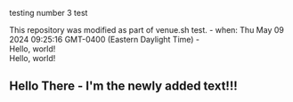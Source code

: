 testing number 3
test

This repository was modified as part of venue.sh test. - when: Thu May 09 2024 09:25:16 GMT-0400 (Eastern Daylight Time) -  
    Hello, world!  
    Hello, world!


 ## Hello There - I'm the newly added text!!!